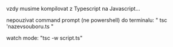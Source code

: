vzdy musime kompilovat z Typescript na Javascript...

nepouzivat command prompt (ne powershell)
do terminalu: " tsc 'nazevsouboru.ts "

watch mode: "tsc -w script.ts"